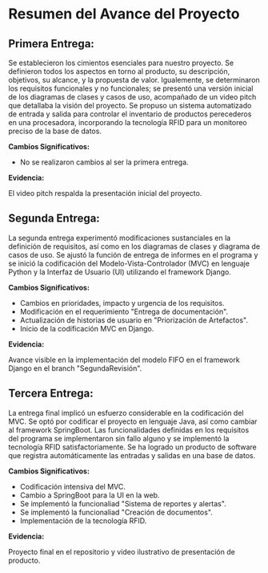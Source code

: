 # Resumen del Avance del Proyecto

## Primera Entrega:

Se establecieron los cimientos esenciales para nuestro proyecto. Se definieron todos los aspectos en torno al producto, su descripción, objetivos, su alcance, y la propuesta de valor. Igualemente, se determinaron los requisitos funcionales y no funcionales; se presentó una versión inicial de los diagramas de clases y casos de uso, acompañado de un video pitch que detallaba la visión del proyecto. Se propuso un sistema automatizado de entrada y salida para controlar el inventario de productos perecederos en una procesadora, incorporando la tecnología RFID para un monitoreo preciso de la base de datos.

**Cambios Significativos:**

- No se realizaron cambios al ser la primera entrega.

**Evidencia:**

El video pitch respalda la presentación inicial del proyecto.

## Segunda Entrega:

La segunda entrega experimentó modificaciones sustanciales en la definición de requisitos, así como en los diagramas de clases y diagrama de casos de uso. Se ajustó la función de entrega de informes en el programa y se inició la codificación del Modelo-Vista-Controlador (MVC) en lenguaje Python y la Interfaz de Usuario (UI) utilizando el framework Django.

**Cambios Significativos:**

- Cambios en prioridades, impacto y urgencia de los requisitos.
- Modificación en el requerimiento "Entrega de documentación".
- Actualización de historias de usuario en "Priorización de Artefactos".
- Inicio de la codificación MVC en Django.

**Evidencia:**

Avance visible en la implementación del modelo FIFO en el framework Django en el branch "SegundaRevisión".

## Tercera Entrega:

La entrega final implicó un esfuerzo considerable en la codificación del MVC. Se optó por codificar el proyecto en lenguaje Java, así como cambiar al framework SpringBoot. Las funcionalidades definidas en los requisitos del programa se implementaron sin fallo alguno y se implementó la tecnología RFID satisfactoriamente. Se ha logrado un producto de software que registra automáticamente las entradas y salidas en una base de datos.

**Cambios Significativos:**

- Codificación intensiva del MVC.
- Cambio a SpringBoot para la UI en la web.
- Se implementó la funcionaliad "Sistema de reportes y alertas".
- Se implementó la funcionaliad "Creación de documentos".
- Implementación de la tecnología RFID.

**Evidencia:**

Proyecto final en el repositorio y video ilustrativo de presentación de producto.